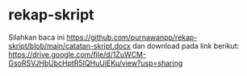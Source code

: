 # rekap-skript

Silahkan baca ini https://github.com/purnawanpp/rekap-skript/blob/main/catatan-skript.docx dan download pada link berikut: https://drive.google.com/file/d/1ZuWCM-GsoRSVJHbUbcHptR5IQHuUiEKu/view?usp=sharing
